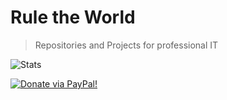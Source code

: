 
# Rule the World
> Repositories and Projects for professional IT

![Stats](https://github-readme-stats.vercel.app/api?username=adminph-de&show_icons=true&theme=merko)

<a href="https://www.paypal.com/donate?hosted_button_id=N6M643UU282Z2"><img alt="Donate via PayPal!" src="https://img.shields.io/opencollective/sponsors/paypal?style=for-the-badge"></a>

<!--

### Hi there 👋

<!--
**adminph-de/adminph-de** is a ✨ _special_ ✨ repository because its `README.md` (this file) appears on your GitHub profile.

Here are some ideas to get you started:

- 🔭 I’m currently working on ...
- 🌱 I’m currently learning ...
- 👯 I’m looking to collaborate on ...
- 🤔 I’m looking for help with ...
- 💬 Ask me about ...
- 📫 How to reach me: ...
- 😄 Pronouns: ...
- ⚡ Fun fact: ...
-->
